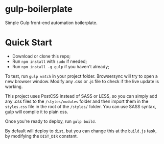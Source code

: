 # gulp-boilerplate

Simple Gulp front-end automation boilerplate.

# Quick Start

- Download or clone this repo;
- Run `npm install` with `sudo` if needed;
- Run `npm install -g gulp` if you haven't already;

To test, run `gulp watch` in your project folder. Browsersync will try to open a new browser window. Modify any .css or .js file to check if the live update is working.

This project uses PostCSS instead of SASS or LESS, so you can simply add any .css files to the `/styles/modules` folder and then import them in the `styles.css` file in the root of the `/styles/` folder. You can use SASS syntax, gulp will compile it to plain css.

Once you're ready to deploy, run `gulp build`.

By default will deploy to `dist`, but you can change this at the `build.js` task, by modifying the `DIST_DIR` constant.
